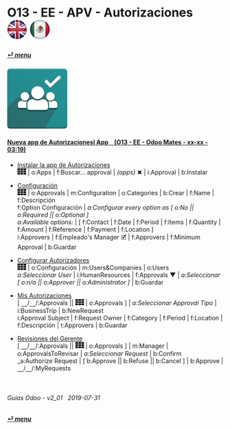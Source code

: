 # O13 - EE - APV - Autorizaciones &nbsp;&nbsp;&nbsp;&nbsp; [![en-uk](/doc/img/en-uk_flag_button_small.png)](/en-uk/o13/ee/apv/en-uk-o13-ee-apv-approvals-guides.md) [ ![es-mx](/doc/img/es-mx_flag_button_small.png)](/es-mx/o13/ee/apv/es-mx-o13-ee-apv-approvals-guides.md)
#### [_&#x23CE; menu_](/es-mx/o13/ee/es-mx-o13-ee-guides-menu.md)  
### ![apv](/doc/img/approval.png)

#### [Nueva app de Autorizacionesl App &nbsp;&nbsp; (O13 - EE - Odoo Mates - xx-xx - 03:19)](https://youtube.com/embed/nG2Jk3oHDqc?autoplay=1&start=0&end=0&rel=0&nocount)<br>

- [Instalar la app de Autorizaciones](https://youtube.com/embed/nG2Jk3oHDqc?autoplay=1&start=0&end=30s&rel=0)  
![apps](/doc/img/apps.png) | o:Apps | f:Buscar... approval | _(apps)_ &#x2716; | i:Approval | b:Instalar  

- [Configuración](https://youtube.com/embed/nG2Jk3oHDqc?autoplay=1&start=30&end=1m5s&rel=0)  
![apps](/doc/img/apps.png) | o:Approvals | m:Configuration | o:Categories | b:Crear | f:Name | f:Descripción  
f:Option Configuración | _a:Configurar every option as [ o:No || o:Required || o:Optional ]_  
_a:Available options:_ | [ f:Contact | f:Date | f:Period | f:Items | f:Quantity | f:Amount | f:Reference | f:Payment | f:Location ]  
i:Approvers | f:Empleado's Manager &#x1F5F9; | f:Approvers | f:Minimum Approval | b:Guardar  

- [Configurar Autorizadores](https://youtube.com/embed/nG2Jk3oHDqc?autoplay=1&start=2m19s&end=3m&rel=0)  
![apps](/doc/img/apps.png) | o:Configuración | m:Users&Companies | o:Users  
_a:Seleccionar User_ | i:HumanResources | f:Approvals &#x25BC; | _a:Seleccionar \[ o:n/a || o:Approver || o:Administrator ]_ | b:Guardar  

- [Mis Autorizaciones](https://youtube.com/embed/nG2Jk3oHDqc?autoplay=1&start=1m12s&end=1m44s&rel=0)  
\[ &#x23BD;/&#x23BD;/:Approvals || ![apps](/doc/img/apps.png) | o:Approvals ] | _a:Seleccionar Approval Tipo_ | i:BusinessTrip | b:NewRequest  
i:Approval Subject | f:Request Owner | f:Category | f:Period | f:Location | f:Descripción | t:Approvers | b:Guardar  

- [Revisiones del Gerente](https://youtube.com/embed/nG2Jk3oHDqc?autoplay=1&start=1m45s&end=2m5s&rel=0)  
\[ &#x23BD;/&#x23BD;/:Approvals || ![apps](/doc/img/apps.png) | o:Approvals ] | m:Manager | o:ApprovalsToRevisar | _a:Seleccionar Request_ | b:Confirm  
_a:Authorize Request | \[ b:Approve || b:Refuse || b:Cancel ] | b:Approve | &#x23BD;/&#x23BD;/:MyRequests  

<br>

###### Guías Odoo - v2_01 &nbsp; 2019-07-31  
**[_&#x23CE; menu_](/es-mx/o13/ee/es-mx-o13-ee-guides-menu.md)**  
